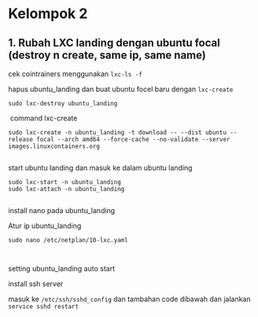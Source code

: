 # Kelompok 2

## 1. Rubah LXC landing dengan ubuntu focal (destroy n create, same ip, same name)

cek cointrainers menggunakan ```lxc-ls -f```
![]()

hapus ubuntu_landing dan buat ubuntu focel baru dengan ```lxc-create```
```
sudo lxc-destroy ubuntu_landing
```
![]()
command lxc-create
```
sudo lxc-create -n ubuntu_landing -t download -- --dist ubuntu --release focal --arch amd64 --force-cache --no-validate --server images.linuxcontainers.org
```
![]()

start ubuntu landing dan masuk ke dalam ubuntu landing
 ```
 sudo lxc-start -n ubuntu_landing
 sudo lxc-attach -n ubuntu_landing
 ```
 ![]()
 
install nano pada ubuntu_landing
![]()

Atur ip ubuntu_landing
```
sudo nano /etc/netplan/10-lxc.yaml
```
![]()

![]()

setting ubuntu_landing auto start
![]()

install ssh server
![]()

masuk ke ```/etc/ssh/sshd_config``` dan tambahan code dibawah dan jalankan ```service sshd restart```
```

```
![]()

![]()
